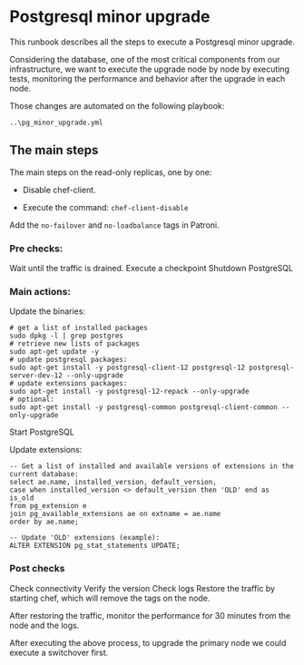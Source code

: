 # Postgresql minor upgrade 

This runbook describes all the steps to execute a Postgresql minor upgrade. 

Considering the database, one of the most critical components from our infrastructure, we want to execute the upgrade node by node by executing tests, monitoring the performance and behavior after the upgrade in each node.

Those changes are automated on the following playbook:

```
..\pg_minor_upgrade.yml
```

## The main steps
The main steps on the read-only replicas, one by one:

* Disable chef-client.

 - Execute the command: `chef-client-disable`

Add the `no-failover` and `no-loadbalance` tags in Patroni.

### Pre checks:
Wait until the traffic is drained.
Execute a checkpoint
Shutdown PostgreSQL

### Main actions:
Update the binaries:

```
# get a list of installed packages
sudo dpkg -l | grep postgres
# retrieve new lists of packages
sudo apt-get update -y
# update postgresql packages:
sudo apt-get install -y postgresql-client-12 postgresql-12 postgresql-server-dev-12 --only-upgrade
# update extensions packages:
sudo apt-get install -y postgresql-12-repack --only-upgrade
​# optional:
sudo apt-get install -y postgresql-common postgresql-client-common --only-upgrade
```
Start PostgreSQL

Update extensions:
```
-- Get a list of installed and available versions of extensions in the current database: 
select ae.name, installed_version, default_version,
case when installed_version <> default_version then 'OLD' end as is_old
from pg_extension e
join pg_available_extensions ae on extname = ae.name
order by ae.name;

-- Update 'OLD' extensions (example):
ALTER EXTENSION pg_stat_statements UPDATE;
```

### Post checks
Check connectivity 
Verify the version
Check logs
Restore the traffic by starting chef, which will remove the tags on the node.


After restoring the traffic, monitor the performance for 30 minutes from the node and the logs.

After executing the above process, to upgrade the primary node we could execute a switchover first.